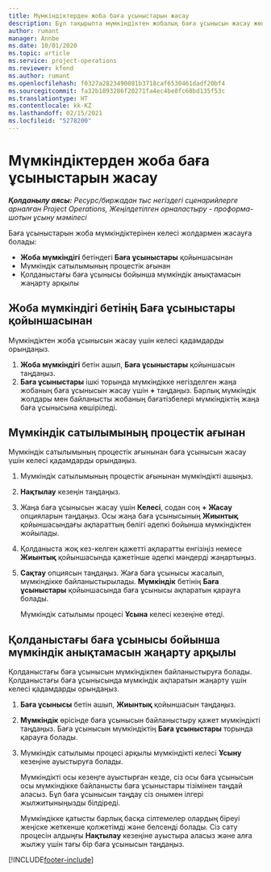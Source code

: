 ```yaml
---
title: Мүмкіндіктерден жоба баға ұсыныстарын жасау
description: Бұл тақырыпта мүмкіндіктен жобалық баға ұсынысын жасау жөнінде ақпарат берілген.
author: rumant
manager: Annbe
ms.date: 10/01/2020
ms.topic: article
ms.service: project-operations
ms.reviewer: kfend
ms.author: rumant
ms.openlocfilehash: f0327a2823490081b3718caf6530461dadf20bf4
ms.sourcegitcommit: fa32b1893286f20271fa4ec4be8fc68bd135f53c
ms.translationtype: HT
ms.contentlocale: kk-KZ
ms.lasthandoff: 02/15/2021
ms.locfileid: "5278200"
---
```

# <a name="create-project-quotes-from-opportunities"></a>Мүмкіндіктерден жоба баға ұсыныстарын жасау

_**Қолданылу аясы:** Ресурс/биржадан тыс негіздегі сценарийлерге арналған Project Operations, Жеңілдетілген орналастыру - проформа-шотын ұсыну мәмілесі_

Баға ұсыныстарын жоба мүмкіндіктерінен келесі жолдармен жасауға болады:

- **Жоба мүмкіндігі** бетіндегі **Баға ұсыныстары** қойыншасынан
- Мүмкіндік сатылымының процестік ағынан
- Қолданыстағы баға ұсынысы бойынша мүмкіндік анықтамасын жаңарту арқылы

## <a name="from-the-quotes-tab-of-the-project-opportunity-page"></a>Жоба мүмкіндігі бетінің Баға ұсыныстары қойыншасынан

Мүмкіндіктен жоба ұсынысын жасау үшін келесі қадамдарды орындаңыз.

1. **Жоба мүмкіндігі** бетін ашып, **Баға ұсыныстары** қойыншасын таңдаңыз. 
2. **Баға ұсыныстары** ішкі торында мүмкіндікке негізделген жаңа жобаның баға ұсынысын жасау үшін **+** таңдаңыз. Барлық мүмкіндік жолдары мен байланысты жобаның бағатізбелері мүмкіндіктің жаңа баға ұсынысына көшіріледі.

## <a name="from-the-opportunity-sales-process-flow"></a>Мүмкіндік сатылымының процестік ағынан

Мүмкіндік сатылымының процестік ағынынан баға ұсынысын жасау үшін келесі қадамдарды орындаңыз.

1. Мүмкіндік сатылымының процестік ағынынан мүмкіндікті ашыңыз.
2. **Нақтылау** кезеңін таңдаңыз. 
3. Жаңа баға ұсынысын жасау үшін **Келесі**, содан соң **+ Жасау** опцияларын таңдаңыз. Осы жаңа баға ұсынысының **Жиынтық** қойыншасындағы ақпараттың бөлігі әдепкі бойынша мүмкіндіктен жойылады. 
4. Қолданыста жоқ кез-келген қажетті ақпаратты енгізіңіз немесе **Жиынтық** қойыншасында қажетінше әдепкі мәндерді жаңартыңыз.
5. **Сақтау** опциясын таңдаңыз. Жаға баға ұсынысы жасалып, мүмкіндікке байланыстырылады. **Мүмкіндік** бетінің **Баға ұсыныстары** қойыншасында баға ұсынысы ақпаратын қарауға болады. 

   Мүмкіндік сатылымы процесі **Ұсына** келесі кезеңіне өтеді.


## <a name="by-updating-the-opportunity-reference-on-an-existing-quote"></a>Қолданыстағы баға ұсынысы бойынша мүмкіндік анықтамасын жаңарту арқылы

Қолданыстағы баға ұсынысын мүмкіндікпен байланыстыруға болады. Қолданыстағы баға ұсынысында мүмкіндік ақпаратын жаңарту үшін келесі қадамдарды орындаңыз.

1. **Баға ұсынысы** бетін ашып, **Жиынтық** қойыншасын таңдаңыз.
2. **Мүмкіндік** өрісінде баға ұсынысын байланыстыру қажет мүмкіндікті таңдаңыз. Баға ұсынысын мүмкіндіктің **Баға ұсыныстары** торында қарауға болады. 
3. Мүмкіндік сатылымы процесі арқылы мүмкіндікті келесі **Ұсыну** кезеңіне ауыстыруға болады. 

   Мүмкіндікті осы кезеңге ауыстырған кезде, сіз осы баға ұсынысын осы мүмкіндікке байланысты баға ұсыныстары тізімінен таңдай аласыз. Бұл баға ұсынысын таңдау сіз онымен ілгері жылжитыныңызды білдіреді.

   Мүмкіндікке қатысты барлық басқа сілтемелер олардың біреуі жеңіске жеткенше қолжетімді және белсенді болады. Сіз сату процесін алдыңғы **Нақтылау** кезеңіне ауыстыра аласыз және алға жылжу үшін тағы бір баға ұсынысын таңдаңыз.


[!INCLUDE[footer-include](../includes/footer-banner.md)]